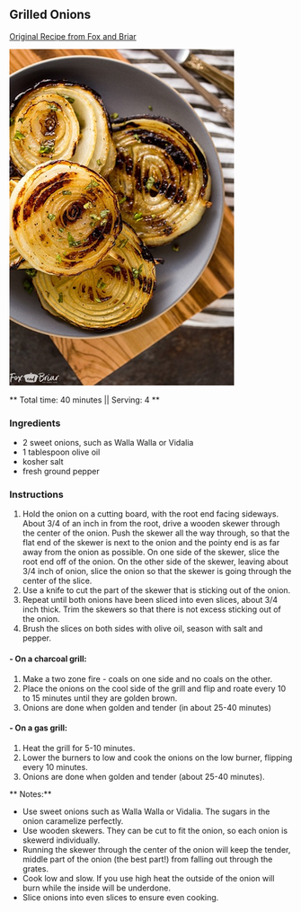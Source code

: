 ## Grilled Onions

[Original Recipe from Fox and Briar](https://www.foxandbriar.com/best-ever-grilled-onions/)

![Picture](../img/grilled_onions.jpg)

** Total time: 40 minutes || Serving: 4 **

### Ingredients

- 2 sweet onions, such as Walla Walla or Vidalia
- 1 tablespoon olive oil
- kosher salt
- fresh ground pepper

### Instructions

1. Hold the onion on a cutting board, with the root end facing sideways. About 3/4 of an inch in from the root, drive a wooden skewer through the center of the onion. Push the skewer all the way through, so that the flat end of the skewer is next to the onion and the pointy end is as far away from the onion as possible.
   On one side of the skewer, slice the root end off of the onion. On the other side of the skewer, leaving about 3/4 inch of onion, slice the onion so that the skewer is going through the center of the slice.
2. Use a knife to cut the part of the skewer that is sticking out of the onion.  
3. Repeat until both onions have been sliced into even slices, about 3/4 inch thick.  Trim the skewers so that there is not excess sticking out of the onion.
4. Brush the slices on both sides with olive oil, season with salt and pepper.

#### - On a charcoal grill:
1. Make a two zone fire - coals on one side and no coals on the other.
2. Place the onions on the cool side of the grill and flip and roate every 10 to 15 minutes until they are golden brown.  
3. Onions are done when golden and tender (in about 25-40 minutes)

#### - On a gas grill:
1. Heat the grill for 5-10 minutes.
2. Lower the burners to low and cook the onions on the low burner, flipping every 10 minutes. 
3.  Onions are done when golden and tender (about 25-40 minutes).

** Notes:**

* Use sweet onions such as Walla Walla or Vidalia.  The sugars in the onion caramelize perfectly.
* Use wooden skewers.  They can be cut to fit the onion, so each onion is skewerd individually.
* Running the skewer through the center of the onion will keep the tender, middle part of the onion (the best part!) from falling out through the grates.
* Cook low and slow.  If you use high heat the outside of the onion will burn while the inside will be underdone.
* Slice onions into even slices to ensure even cooking.
